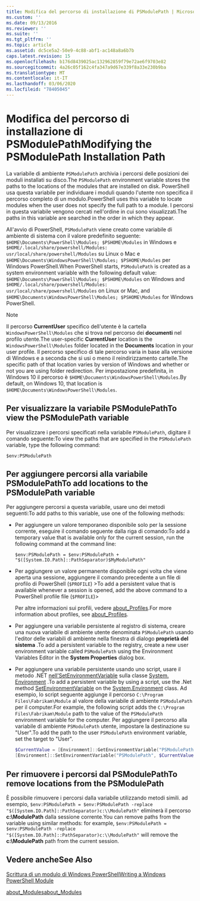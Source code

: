 ```yaml
---
title: Modifica del percorso di installazione di PSModulePath | Microsoft Docs
ms.custom: ''
ms.date: 09/13/2016
ms.reviewer: ''
ms.suite: ''
ms.tgt_pltfrm: ''
ms.topic: article
ms.assetid: dc5ce5a2-50e9-4c88-abf1-ac148a8a6b7b
caps.latest.revision: 15
ms.openlocfilehash: b176d8439025ac132962859f79e72ae6f9703e82
ms.sourcegitcommit: 4a26c05f162c4fa347a9d67e339f8a33e230b9ba
ms.translationtype: MT
ms.contentlocale: it-IT
ms.lasthandoff: 03/06/2020
ms.locfileid: "78405045"
---
```

# <a name="modifying-the-psmodulepath-installation-path"></a><span data-ttu-id="79774-102">Modifica del percorso di installazione di PSModulePath</span><span class="sxs-lookup"><span data-stu-id="79774-102">Modifying the PSModulePath Installation Path</span></span>

<span data-ttu-id="79774-103">La variabile di ambiente `PSModulePath` archivia i percorsi delle posizioni dei moduli installati su disco.</span><span class="sxs-lookup"><span data-stu-id="79774-103">The `PSModulePath` environment variable stores the paths to the locations of the modules that are installed on disk.</span></span> <span data-ttu-id="79774-104">PowerShell usa questa variabile per individuare i moduli quando l'utente non specifica il percorso completo di un modulo.</span><span class="sxs-lookup"><span data-stu-id="79774-104">PowerShell uses this variable to locate modules when the user does not specify the full path to a module.</span></span> <span data-ttu-id="79774-105">I percorsi in questa variabile vengono cercati nell'ordine in cui sono visualizzati.</span><span class="sxs-lookup"><span data-stu-id="79774-105">The paths in this variable are searched in the order in which they appear.</span></span>

<span data-ttu-id="79774-106">All'avvio di PowerShell, `PSModulePath` viene creato come variabile di ambiente di sistema con il valore predefinito seguente: `$HOME\Documents\PowerShell\Modules; $PSHOME\Modules` in Windows e `$HOME/.local/share/powershell/Modules: usr/local/share/powershell/Modules` su Linux o Mac e `$HOME\Documents\WindowsPowerShell\Modules; $PSHOME\Modules` per Windows PowerShell.</span><span class="sxs-lookup"><span data-stu-id="79774-106">When PowerShell starts, `PSModulePath` is created as a system environment variable with the following default value: `$HOME\Documents\PowerShell\Modules; $PSHOME\Modules` on Windows and `$HOME/.local/share/powershell/Modules: usr/local/share/powershell/Modules` on Linux or Mac, and `$HOME\Documents\WindowsPowerShell\Modules; $PSHOME\Modules` for Windows PowerShell.</span></span>

> [!NOTE]
> <span data-ttu-id="79774-107">Il percorso **CurrentUser** specifico dell'utente è la cartella `WindowsPowerShell\Modules` che si trova nel percorso dei **documenti** nel profilo utente.</span><span class="sxs-lookup"><span data-stu-id="79774-107">The user-specific **CurrentUser** location is the `WindowsPowerShell\Modules` folder located in the **Documents** location in your user profile.</span></span> <span data-ttu-id="79774-108">Il percorso specifico di tale percorso varia in base alla versione di Windows e a seconda che si usi o meno il reindirizzamento cartelle.</span><span class="sxs-lookup"><span data-stu-id="79774-108">The specific path of that location varies by version of Windows and whether or not you are using folder redirection.</span></span> <span data-ttu-id="79774-109">Per impostazione predefinita, in Windows 10 il percorso è `$HOME\Documents\WindowsPowerShell\Modules`.</span><span class="sxs-lookup"><span data-stu-id="79774-109">By default, on Windows 10, that location is `$HOME\Documents\WindowsPowerShell\Modules`.</span></span>

## <a name="to-view-the-psmodulepath-variable"></a><span data-ttu-id="79774-110">Per visualizzare la variabile PSModulePath</span><span class="sxs-lookup"><span data-stu-id="79774-110">To view the PSModulePath variable</span></span>

<span data-ttu-id="79774-111">Per visualizzare i percorsi specificati nella variabile `PSModulePath`, digitare il comando seguente:</span><span class="sxs-lookup"><span data-stu-id="79774-111">To view the paths that are specified in the `PSModulePath` variable, type the following command:</span></span>

`$env:PSModulePath`

## <a name="to-add-locations-to-the-psmodulepath-variable"></a><span data-ttu-id="79774-112">Per aggiungere percorsi alla variabile PSModulePath</span><span class="sxs-lookup"><span data-stu-id="79774-112">To add locations to the PSModulePath variable</span></span>

<span data-ttu-id="79774-113">Per aggiungere percorsi a questa variabile, usare uno dei metodi seguenti:</span><span class="sxs-lookup"><span data-stu-id="79774-113">To add paths to this variable, use one of the following methods:</span></span>

- <span data-ttu-id="79774-114">Per aggiungere un valore temporaneo disponibile solo per la sessione corrente, eseguire il comando seguente dalla riga di comando:</span><span class="sxs-lookup"><span data-stu-id="79774-114">To add a temporary value that is available only for the current session, run the following command at the command line:</span></span>

  `$env:PSModulePath = $env:PSModulePath + "$([System.IO.Path]::PathSeparator)$MyModulePath"`

- <span data-ttu-id="79774-115">Per aggiungere un valore permanente disponibile ogni volta che viene aperta una sessione, aggiungere il comando precedente a un file di profilo di PowerShell (`$PROFILE`) ></span><span class="sxs-lookup"><span data-stu-id="79774-115">To add a persistent value that is available whenever a session is opened, add the above command to a PowerShell profile file (`$PROFILE`)></span></span>

  <span data-ttu-id="79774-116">Per altre informazioni sui profili, vedere [about_Profiles](/powershell/module/microsoft.powershell.core/about/about_profiles).</span><span class="sxs-lookup"><span data-stu-id="79774-116">For more information about profiles, see [about_Profiles](/powershell/module/microsoft.powershell.core/about/about_profiles).</span></span>

- <span data-ttu-id="79774-117">Per aggiungere una variabile persistente al registro di sistema, creare una nuova variabile di ambiente utente denominata `PSModulePath` usando l'editor delle variabili di ambiente nella finestra di dialogo **proprietà del sistema** .</span><span class="sxs-lookup"><span data-stu-id="79774-117">To add a persistent variable to the registry, create a new user environment variable called `PSModulePath` using the Environment Variables Editor in the **System Properties** dialog box.</span></span>

- <span data-ttu-id="79774-118">Per aggiungere una variabile persistente usando uno script, usare il metodo .NET [nell'SetEnvironmentVariable](https://docs.microsoft.com/dotnet/api/system.environment.setenvironmentvariable) sulla classe [System. Environment](https://docs.microsoft.com/dotnet/api/system.environment) .</span><span class="sxs-lookup"><span data-stu-id="79774-118">To add a persistent variable by using a script, use the .Net method [SetEnvironmentVariable](https://docs.microsoft.com/dotnet/api/system.environment.setenvironmentvariable) on the [System.Environment](https://docs.microsoft.com/dotnet/api/system.environment) class.</span></span> <span data-ttu-id="79774-119">Ad esempio, lo script seguente aggiunge il percorso `C:\Program Files\Fabrikam\Module` al valore della variabile di ambiente `PSModulePath` per il computer.</span><span class="sxs-lookup"><span data-stu-id="79774-119">For example, the following script adds the `C:\Program Files\Fabrikam\Module` path to the value of the `PSModulePath` environment variable for the computer.</span></span> <span data-ttu-id="79774-120">Per aggiungere il percorso alla variabile di ambiente `PSModulePath` utente, impostare la destinazione su "User".</span><span class="sxs-lookup"><span data-stu-id="79774-120">To add the path to the user `PSModulePath` environment variable, set the target to "User".</span></span>

  ```powershell
  $CurrentValue = [Environment]::GetEnvironmentVariable("PSModulePath", "Machine")
  [Environment]::SetEnvironmentVariable("PSModulePath", $CurrentValue + [System.IO.Path]::PathSeparator + "C:\Program Files\Fabrikam\Modules", "Machine")

  ```

## <a name="to-remove-locations-from-the-psmodulepath"></a><span data-ttu-id="79774-121">Per rimuovere i percorsi dal PSModulePath</span><span class="sxs-lookup"><span data-stu-id="79774-121">To remove locations from the PSModulePath</span></span>

<span data-ttu-id="79774-122">È possibile rimuovere i percorsi dalla variabile utilizzando metodi simili. ad esempio, `$env:PSModulePath = $env:PSModulePath -replace "$([System.IO.Path]::PathSeparator)c:\\ModulePath"` eliminerà il percorso **c:\ModulePath** dalla sessione corrente.</span><span class="sxs-lookup"><span data-stu-id="79774-122">You can remove paths from the variable using similar methods: for example, `$env:PSModulePath = $env:PSModulePath -replace "$([System.IO.Path]::PathSeparator)c:\\ModulePath"` will remove the **c:\ModulePath** path from the current session.</span></span>

## <a name="see-also"></a><span data-ttu-id="79774-123">Vedere anche</span><span class="sxs-lookup"><span data-stu-id="79774-123">See Also</span></span>

[<span data-ttu-id="79774-124">Scrittura di un modulo di Windows PowerShell</span><span class="sxs-lookup"><span data-stu-id="79774-124">Writing a Windows PowerShell Module</span></span>](./writing-a-windows-powershell-module.md)

[<span data-ttu-id="79774-125">about_Modules</span><span class="sxs-lookup"><span data-stu-id="79774-125">about_Modules</span></span>](/powershell/module/microsoft.powershell.core/about/about_modules)
